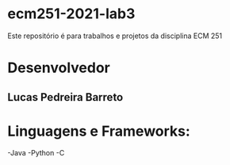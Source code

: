# ecm251-2021-lab3
Este repositório é para trabalhos e projetos da disciplina ECM 251

# Desenvolvedor
## Lucas Pedreira Barreto

# Linguagens e Frameworks:
-Java
-Python
-C
